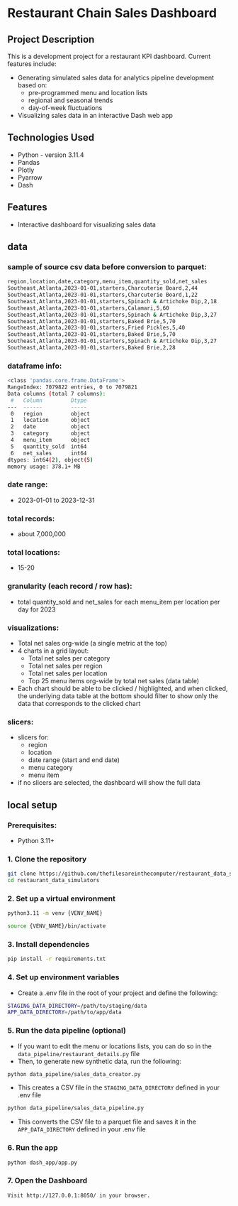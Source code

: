 # Restaurant Chain Sales Dashboard

## Project Description
This is a development project for a restaurant KPI dashboard.
Current features include:
- Generating simulated sales data for analytics pipeline development based on: 
    - pre-programmed menu and location lists 
    - regional and seasonal trends
    - day-of-week fluctuations
- Visualizing sales data in an interactive Dash web app


## Technologies Used
- Python - version 3.11.4
- Pandas
- Plotly
- Pyarrow
- Dash

## Features
- Interactive dashboard for visualizing sales data

## data

### sample of source csv data before conversion to parquet:
```bash
region,location,date,category,menu_item,quantity_sold,net_sales
Southeast,Atlanta,2023-01-01,starters,Charcuterie Board,2,44
Southeast,Atlanta,2023-01-01,starters,Charcuterie Board,1,22
Southeast,Atlanta,2023-01-01,starters,Spinach & Artichoke Dip,2,18
Southeast,Atlanta,2023-01-01,starters,Calamari,5,60
Southeast,Atlanta,2023-01-01,starters,Spinach & Artichoke Dip,3,27
Southeast,Atlanta,2023-01-01,starters,Baked Brie,5,70
Southeast,Atlanta,2023-01-01,starters,Fried Pickles,5,40
Southeast,Atlanta,2023-01-01,starters,Baked Brie,5,70
Southeast,Atlanta,2023-01-01,starters,Spinach & Artichoke Dip,3,27
Southeast,Atlanta,2023-01-01,starters,Baked Brie,2,28
```

### dataframe info:
```bash
<class 'pandas.core.frame.DataFrame'>
RangeIndex: 7079822 entries, 0 to 7079821
Data columns (total 7 columns):
 #   Column         Dtype 
---  ------         ----- 
 0   region         object
 1   location       object
 2   date           object
 3   category       object
 4   menu_item      object
 5   quantity_sold  int64 
 6   net_sales      int64 
dtypes: int64(2), object(5)
memory usage: 378.1+ MB
```

### date range: 
- 2023-01-01 to 2023-12-31

### total records: 
- about 7,000,000

### total locations: 
- 15-20

### granularity (each record / row has): 
- total quantity_sold and net_sales for each menu_item per location per day for 2023

### visualizations:
- Total net sales org-wide (a single metric at the top)
- 4 charts in a grid layout:
    - Total net sales per category
    - Total net sales per region
    - Total net sales per location
    - Top 25 menu items org-wide by total net sales (data table)
- Each chart should be able to be clicked / highlighted, and when clicked, the underlying data table at the bottom should filter to show only the data that corresponds to the clicked chart

### slicers:
- slicers for:
    - region
    - location
    - date range (start and end date)
    - menu category
    - menu item
- if no slicers are selected, the dashboard will show the full data

## local setup

### Prerequisites:
- Python 3.11+

### 1. Clone the repository
```bash
git clone https://github.com/thefilesareinthecomputer/restaurant_data_simulators.git
cd restaurant_data_simulators
```
### 2. Set up a virtual environment
```bash
python3.11 -m venv {VENV_NAME}

source {VENV_NAME}/bin/activate
```

### 3. Install dependencies
```bash
pip install -r requirements.txt
```

### 4. Set up environment variables
- Create a .env file in the root of your project and define the following:
```bash
STAGING_DATA_DIRECTORY=/path/to/staging/data
APP_DATA_DIRECTORY=/path/to/app/data
```

### 5. Run the data pipeline (optional)
- If you want to edit the menu or locations lists, you can do so in the `data_pipeline/restaurant_details.py` file
- Then, to generate new synthetic data, run the following:
```bash
python data_pipeline/sales_data_creator.py
```
- This creates a CSV file in the `STAGING_DATA_DIRECTORY` defined in your .env file
```bash
python data_pipeline/sales_data_pipeline.py
```
- This converts the CSV file to a parquet file and saves it in the `APP_DATA_DIRECTORY` defined in your .env file

### 6. Run the app
```bash
python dash_app/app.py
```

### 7. Open the Dashboard
```bash
Visit http://127.0.0.1:8050/ in your browser.
```